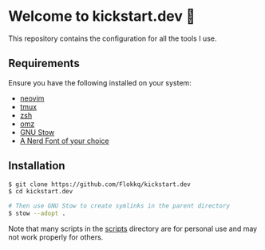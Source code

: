 # Welcome to kickstart.dev 👋

This repository contains the configuration for all the tools I use.

## Requirements

Ensure you have the following installed on your system:

- [neovim](https://github.com/neovim/neovim)
- [tmux](https://github.com/tmux/tmux)
- [zsh](https://www.zsh.org/)
 - [omz](https://github.com/ohmyzsh/ohmyzsh)
- [GNU Stow](https://www.gnu.org/software/stow/)
- [A Nerd Font of your choice](https://github.com/ryanoasis/nerd-fonts)

## Installation

```bash
$ git clone https://github.com/Flokkq/kickstart.dev
$ cd kickstart.dev

# Then use GNU Stow to create symlinks in the parent directory
$ stow --adopt .
```

Note that many scripts in the [scripts](scripts/) directory are for personal use and may not work properly for others.

